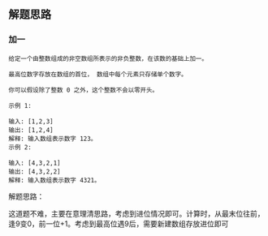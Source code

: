 ## 解题思路

### 加一

```text
给定一个由整数组成的非空数组所表示的非负整数，在该数的基础上加一。

最高位数字存放在数组的首位， 数组中每个元素只存储单个数字。

你可以假设除了整数 0 之外，这个整数不会以零开头。

示例 1:

输入: [1,2,3]
输出: [1,2,4]
解释: 输入数组表示数字 123。
示例 2:

输入: [4,3,2,1]
输出: [4,3,2,2]
解释: 输入数组表示数字 4321。
```

解题思路：

这道题不难，主要在意理清思路，考虑到进位情况即可。计算时，从最末位往前，逢9变0，前一位+1。考虑到最高位遇9后，需要新建数组存放进位即可